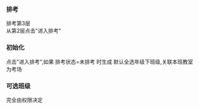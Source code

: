 ### 排考
排考第3层  
从第2层点击"进入排考" 

### 初始化
点击"进入排考",如果 排考状态=未排考 时生成
默认全选年级下班级,关联本班教室为考场

### 可选班级
完全由权限决定